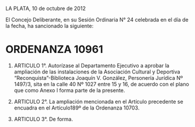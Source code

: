 LA PLATA, 10 de octubre de 2012

El Concejo Deliberante, en su Sesión Ordinaria N° 24 celebrada en el día de la fecha,  ha sancionado la siguiente: 

# ORDENANZA 10961 #

1. ARTICULO 1°. Autorízase al Departamento Ejecutivo a aprobar la ampliación de las instalaciones de la Asociación Cultural y Deportiva “Reconquista”-Biblioteca Joaquín V. González, Personería Jurídica Nº 1497/3, sita en la calle 40 Nº 1027 entre 15 y 16, de acuerdo con el plano que como Anexo I  forma parte de la presente.

2. ARTICULO 2°.  La ampliación mencionada en el Artículo precedente se encuadra en el Artículo189º de la Ordenanza 10703.

3. ARTICULO 3°. De forma.